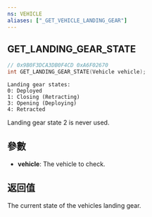 ```yaml
---
ns: VEHICLE
aliases: ["_GET_VEHICLE_LANDING_GEAR"]
---
```

## GET_LANDING_GEAR_STATE

```c
// 0x9B0F3DCA3DB0F4CD 0xA6F02670
int GET_LANDING_GEAR_STATE(Vehicle vehicle);
```

```
Landing gear states:  
0: Deployed  
1: Closing (Retracting)
3: Opening (Deploying)
4: Retracted  
```

Landing gear state 2 is never used.

## 參數
* **vehicle**: The vehicle to check.

## 返回值
The current state of the vehicles landing gear.
